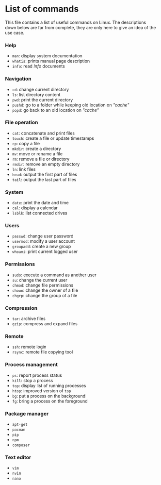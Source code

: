 # List of commands

This file contains a list of useful commands on Linux. The descriptions down
below are far from complete, they are only here to give an idea of the use case.

### Help

* `man`: display system documentation
* `whatis`: prints manual page description
* `info`: read _Info_ documents

### Navigation

* `cd`: change current directory
* `ls`: list directory content
* `pwd`: print the current directory
* `pushd`: go to a folder while keeping old location on _"cache"_
* `popd`: go back to an old location on _"cache"_


### File operation

* `cat`: concatenate and print files
* `touch`: create a file or update timestamps
* `cp`: copy a file
* `mkdir`: create a directory
* `mv`: move or rename a file
* `rm`: remove a file or directory
* `rmdir`: remove an empty directory
* `ln`: link files
* `head`: output the first part of files
* `tail`: output the last part of files


### System

* `date`: print the date and time
* `cal`: display a calendar
* `lsblk`: list connected drives


### Users

* `passwd`: change user password
* `usermod`: modify a user account
* `groupadd`: create a new group
* `whoami`: print current logged user


### Permissions

* `sudo`: execute a command as another user
* `su`: change the current user
* `chmod`: change file permissions
* `chown`: change the owner of a file
* `chgrp`: change the group of a file


### Compression

* `tar`: archive files
* `gzip`: compress and expand files


### Remote

* `ssh`: remote login
* `rsync`: remote file copying tool

### Process management

* `ps`: report process status
* `kill`: stop a process
* `top`: display list of running processes
* `htop`: improved version of `top`
* `bg`: put a process on the background
* `fg`: bring a process on the foreground

### Package manager

* `apt-get`
* `pacman`
* `pip`
* `npm`
* `composer`

### Text editor

* `vim`
* `nvim`
* `nano`
